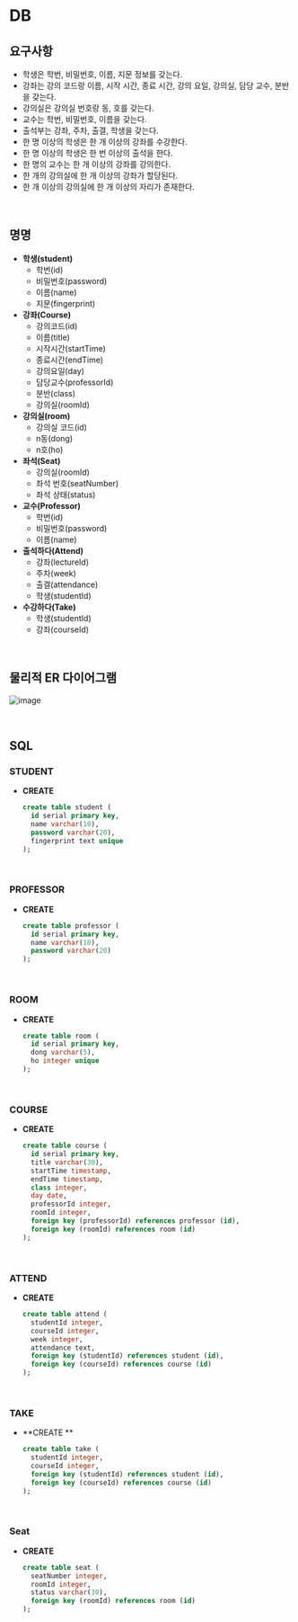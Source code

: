 # DB

## 요구사항

* 학생은 학번, 비밀번호, 이름, 지문 정보를 갖는다.
* 강좌는 강의 코드랑 이름, 시작 시간, 종료 시간, 강의 요일, 강의실, 담당 교수, 분반을 갖는다.
* 강의실은 강의실 번호랑 동, 호를 갖는다.
* 교수는 학번, 비밀번호, 이름을 갖는다.
* 출석부는 강좌, 주차, 출결, 학생을 갖는다.
* 한 명 이상의 학생은 한 개 이상의 강좌를 수강한다.
* 한 명 이상의 학생은 한 번 이상의 출석을 한다.
* 한 명의 교수는 한 개 이상의 강좌를 강의한다.
* 한 개의 강의실에 한 개 이상의 강좌가 할당된다.
* 한 개 이상의 강의실에 한 개 이상의 자리가 존재한다.

<br>

## 명명

* **학생(student)**
  * 학번(id)
  * 비밀번호(password)
  * 이름(name)
  * 지문(fingerprint)
* **강좌(Course)**
  * 강의코드(id)
  * 이름(title)
  * 시작시간(startTime)
  * 종료시간(endTime)
  * 강의요일(day)
  * 담당교수(professorId)
  * 분반(class)
  * 강의실(roomId)
* **강의실(room)**
  * 강의실 코드(id)
  * n동(dong)
  * n호(ho)
* **좌석(Seat)**
  * 강의실(roomId)
  * 좌석 번호(seatNumber)
  * 좌석 상태(status)
* **교수(Professor)**
  * 학번(id)
  * 비밀번호(password)
  * 이름(name)
* **출석하다(Attend)**
  * 강좌(lectureId)
  * 주차(week)
  * 출결(attendance)
  * 학생(studentId)
* **수강하다(Take)**
  * 학생(studentId)
  * 강좌(courseId)

<br>

## 물리적 ER 다이어그램

![image](https://user-images.githubusercontent.com/43431081/81496195-c7327300-92f0-11ea-9718-6831a77ded02.png)

<br>

## SQL

### STUDENT

* **CREATE**

  ```sql
  create table student (
    id serial primary key,
    name varchar(10),
    password varchar(20),
    fingerprint text unique
  );
  ```

<br>

### PROFESSOR

* **CREATE**

  ```sql
  create table professor (
    id serial primary key,
    name varchar(10),
    password varchar(20)
  );
  ```

<br>

### ROOM

* **CREATE**

  ```sql
  create table room (
    id serial primary key,
    dong varchar(5),
    ho integer unique
  );
  ```

<br>

### COURSE

* **CREATE**

  ```sql
  create table course (
    id serial primary key,
    title varchar(30),
    startTime timestamp,
    endTime timestamp,
    class integer,
    day date,
    professorId integer,
    roomId integer,
    foreign key (professorId) references professor (id),
    foreign key (roomId) references room (id)
  );
  ```

<br>

### ATTEND

* **CREATE**

  ```sql
  create table attend (
    studentId integer,
    courseId integer,
    week integer,
    attendance text,
    foreign key (studentId) references student (id),
    foreign key (courseId) references course (id)
  );
  ```

<br>

### TAKE

* **CREATE **

  ```sql
  create table take (
    studentId integer,
    courseId integer,
    foreign key (studentId) references student (id),
    foreign key (courseId) references course (id)
  );
  ```


<br>

### Seat

* **CREATE**

  ```sql
  create table seat (
  	seatNumber integer,
  	roomId integer,
  	status varchar(30),
  	foreign key (roomId) references room (id)
  );
  ```

  
